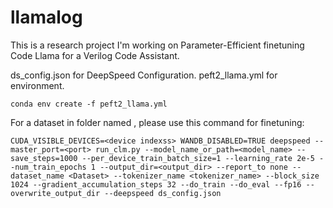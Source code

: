 # llamalog
This is a research project I'm working on Parameter-Efficient finetuning Code Llama for a Verilog Code Assistant.

ds_config.json for DeepSpeed Configuration.
peft2_llama.yml for environment.
```
conda env create -f peft2_llama.yml
```
For a dataset in folder named <Dataset>, please use this command for finetuning:
```
CUDA_VISIBLE_DEVICES=<device indexss> WANDB_DISABLED=TRUE deepspeed --master_port=<port> run_clm.py --model_name_or_path=<model_name> --save_steps=1000 --per_device_train_batch_size=1 --learning_rate 2e-5 --num_train_epochs 1 --output_dir=<output_dir> --report_to none --dataset_name <Dataset> --tokenizer_name <tokenizer_name> --block_size 1024 --gradient_accumulation_steps 32 --do_train --do_eval --fp16 --overwrite_output_dir --deepspeed ds_config.json
```
